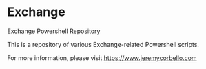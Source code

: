 # Exchange
Exchange Powershell Repository

This is a repository of various Exchange-related Powershell scripts.

For more information, please visit https://www.jeremycorbello.com
